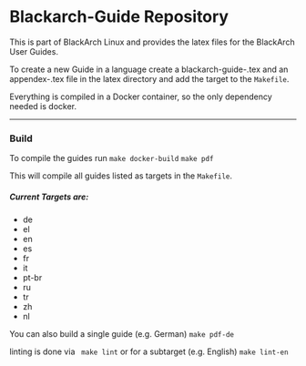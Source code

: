 # Blackarch-Guide Repository

This is part of BlackArch Linux and provides the latex files for the BlackArch
User Guides.

To create a new Guide in a language create a 
blackarch-guide-<your-country-code>.tex and an appendex-<your-country-code>.tex
file in the latex directory and add the
target to the ```Makefile```.


Everything is compiled in a Docker container, so the only dependency
needed is docker.

-------

### Build
To compile the guides run 
```make docker-build```
```make pdf```

This will compile all guides listed as targets in the ```Makefile```.

##### Current Targets are:
* de
* el
* en
* es
* fr 
* it
* pt-br
* ru
* tr
* zh
* nl

You can also build a single guide (e.g. German)
```make pdf-de```

linting is done via
``` make lint```
or for a subtarget (e.g. English) 
```make lint-en```

